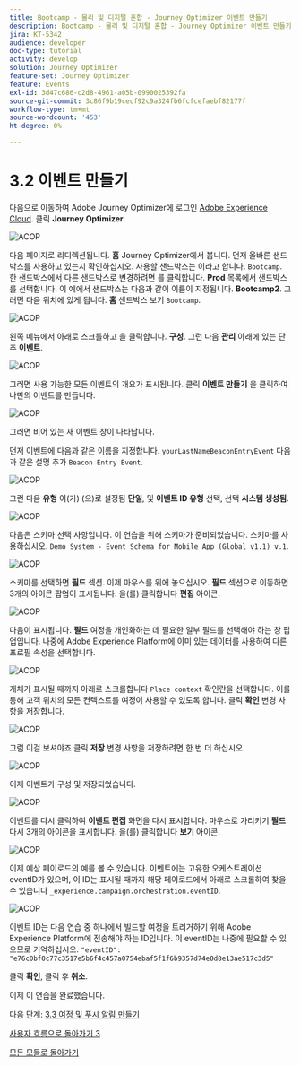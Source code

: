 ```yaml
---
title: Bootcamp - 물리 및 디지털 혼합 - Journey Optimizer 이벤트 만들기
description: Bootcamp - 물리 및 디지털 혼합 - Journey Optimizer 이벤트 만들기
jira: KT-5342
audience: developer
doc-type: tutorial
activity: develop
solution: Journey Optimizer
feature-set: Journey Optimizer
feature: Events
exl-id: 3d47c686-c2d8-4961-a05b-0990025392fa
source-git-commit: 3c86f9b19cecf92c9a324fb6fcfcefaebf82177f
workflow-type: tm+mt
source-wordcount: '453'
ht-degree: 0%

---
```


# 3.2 이벤트 만들기

다음으로 이동하여 Adobe Journey Optimizer에 로그인 [Adobe Experience Cloud](https://experience.adobe.com). 클릭 **Journey Optimizer**.

![ACOP](./images/acophome.png)

다음 페이지로 리디렉션됩니다. **홈**  Journey Optimizer에서 봅니다. 먼저 올바른 샌드박스를 사용하고 있는지 확인하십시오. 사용할 샌드박스는 이라고 합니다. `Bootcamp`. 한 샌드박스에서 다른 샌드박스로 변경하려면 를 클릭합니다. **Prod** 목록에서 샌드박스를 선택합니다. 이 예에서 샌드박스는 다음과 같이 이름이 지정됩니다. **Bootcamp2**. 그러면 다음 위치에 있게 됩니다. **홈** 샌드박스 보기 `Bootcamp`.

![ACOP](./images/acoptriglp.png)

왼쪽 메뉴에서 아래로 스크롤하고 을 클릭합니다. **구성**. 그런 다음 **관리** 아래에 있는 단추 **이벤트**.

![ACOP](./images/acopmenu.png)

그러면 사용 가능한 모든 이벤트의 개요가 표시됩니다. 클릭 **이벤트 만들기** 을 클릭하여 나만의 이벤트를 만듭니다.

![ACOP](./images/emptyevent.png)

그러면 비어 있는 새 이벤트 창이 나타납니다.

먼저 이벤트에 다음과 같은 이름을 지정합니다. `yourLastNameBeaconEntryEvent` 다음과 같은 설명 추가 `Beacon Entry Event`.

![ACOP](./images/eventdescription.png)

그런 다음 **유형** 이(가) (으)로 설정됨 **단일**, 및 **이벤트 ID 유형** 선택, 선택 **시스템 생성됨**.

![ACOP](./images/eventidtype.png)

다음은 스키마 선택 사항입니다. 이 연습을 위해 스키마가 준비되었습니다. 스키마를 사용하십시오. `Demo System - Event Schema for Mobile App (Global v1.1) v.1`.

![ACOP](./images/eventschema.png)

스키마를 선택하면 **필드** 섹션. 이제 마우스를 위에 놓으십시오. **필드** 섹션으로 이동하면 3개의 아이콘 팝업이 표시됩니다. 을(를) 클릭합니다 **편집** 아이콘.

![ACOP](./images/eventpayload.png)

다음이 표시됩니다. **필드** 여정을 개인화하는 데 필요한 일부 필드를 선택해야 하는 창 팝업입니다.  나중에 Adobe Experience Platform에 이미 있는 데이터를 사용하여 다른 프로필 속성을 선택합니다.

![ACOP](./images/eventfields.png)

개체가 표시될 때까지 아래로 스크롤합니다 `Place context` 확인란을 선택합니다. 이를 통해 고객 위치의 모든 컨텍스트를 여정이 사용할 수 있도록 합니다. 클릭 **확인** 변경 사항을 저장합니다.

![ACOP](./images/eventpayloadbr.png)

그럼 이걸 보셔야죠 클릭 **저장** 변경 사항을 저장하려면 한 번 더 하십시오.

![ACOP](./images/eventsave.png)

이제 이벤트가 구성 및 저장되었습니다.

![ACOP](./images/eventdone.png)

이벤트를 다시 클릭하여 **이벤트 편집** 화면을 다시 표시합니다. 마우스로 가리키기 **필드** 다시 3개의 아이콘을 표시합니다. 을(를) 클릭합니다 **보기** 아이콘.

![ACOP](./images/viewevent.png)

이제 예상 페이로드의 예를 볼 수 있습니다.
이벤트에는 고유한 오케스트레이션 eventID가 있으며, 이 ID는 표시될 때까지 해당 페이로드에서 아래로 스크롤하여 찾을 수 있습니다 `_experience.campaign.orchestration.eventID`.

![ACOP](./images/payloadeventID.png)

이벤트 ID는 다음 연습 중 하나에서 빌드할 여정을 트리거하기 위해 Adobe Experience Platform에 전송해야 하는 ID입니다. 이 eventID는 나중에 필요할 수 있으므로 기억하십시오.
`"eventID": "e76c0bf0c77c3517e5b6f4c457a0754ebaf5f1f6b9357d74e0d8e13ae517c3d5"`

클릭 **확인**, 클릭 후 **취소**.

이제 이 연습을 완료했습니다.

다음 단계: [3.3 여정 및 푸시 알림 만들기](./ex3.md)

[사용자 흐름으로 돌아가기 3](./uc3.md)

[모든 모듈로 돌아가기](../../overview.md)
